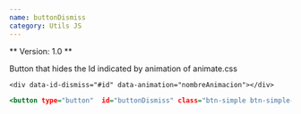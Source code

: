 ```yaml
---
name: buttonDismiss
category: Utils JS
---
```


** Version: 1.0 **

Button that hides the Id indicated by animation of animate.css

```
<div data-id-dismiss="#id" data-animation="nombreAnimacion"></div>
```

```3.html
<button type="button"  id="buttonDismiss" class="btn-simple btn-simple--1" data-id-dismiss="#buttonDismiss" data-animation="fadeOut">Ocultar</button>
```
